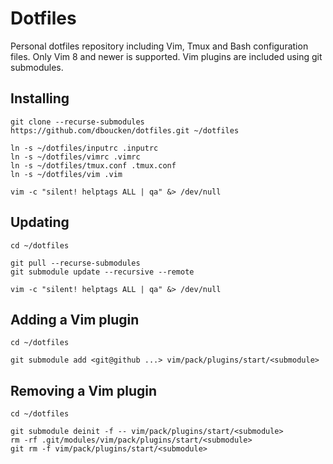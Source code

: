 # Dotfiles

Personal dotfiles repository including Vim, Tmux and Bash configuration files. Only Vim 8 and newer is supported. Vim plugins are included using git submodules.

## Installing

```
git clone --recurse-submodules https://github.com/dboucken/dotfiles.git ~/dotfiles

ln -s ~/dotfiles/inputrc .inputrc
ln -s ~/dotfiles/vimrc .vimrc
ln -s ~/dotfiles/tmux.conf .tmux.conf
ln -s ~/dotfiles/vim .vim

vim -c "silent! helptags ALL | qa" &> /dev/null
```

## Updating

```
cd ~/dotfiles

git pull --recurse-submodules
git submodule update --recursive --remote

vim -c "silent! helptags ALL | qa" &> /dev/null
```

## Adding a Vim plugin

```
cd ~/dotfiles

git submodule add <git@github ...> vim/pack/plugins/start/<submodule>
```

## Removing a Vim plugin

```
cd ~/dotfiles

git submodule deinit -f -- vim/pack/plugins/start/<submodule>   
rm -rf .git/modules/vim/pack/plugins/start/<submodule>
git rm -f vim/pack/plugins/start/<submodule>
```
